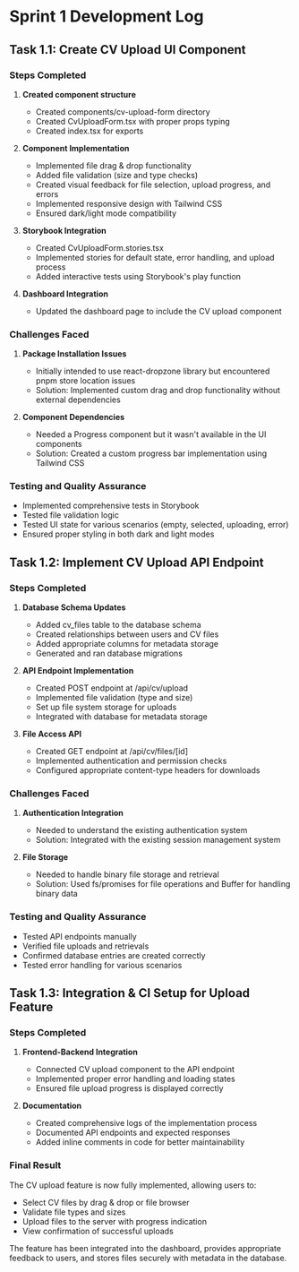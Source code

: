 # Sprint 1 Development Log

## Task 1.1: Create CV Upload UI Component

### Steps Completed

1. **Created component structure**

   - Created components/cv-upload-form directory
   - Created CvUploadForm.tsx with proper props typing
   - Created index.tsx for exports

2. **Component Implementation**

   - Implemented file drag & drop functionality
   - Added file validation (size and type checks)
   - Created visual feedback for file selection, upload progress, and errors
   - Implemented responsive design with Tailwind CSS
   - Ensured dark/light mode compatibility

3. **Storybook Integration**

   - Created CvUploadForm.stories.tsx
   - Implemented stories for default state, error handling, and upload process
   - Added interactive tests using Storybook's play function

4. **Dashboard Integration**
   - Updated the dashboard page to include the CV upload component

### Challenges Faced

1. **Package Installation Issues**

   - Initially intended to use react-dropzone library but encountered pnpm store location issues
   - Solution: Implemented custom drag and drop functionality without external dependencies

2. **Component Dependencies**
   - Needed a Progress component but it wasn't available in the UI components
   - Solution: Created a custom progress bar implementation using Tailwind CSS

### Testing and Quality Assurance

- Implemented comprehensive tests in Storybook
- Tested file validation logic
- Tested UI state for various scenarios (empty, selected, uploading, error)
- Ensured proper styling in both dark and light modes

## Task 1.2: Implement CV Upload API Endpoint

### Steps Completed

1. **Database Schema Updates**

   - Added cv_files table to the database schema
   - Created relationships between users and CV files
   - Added appropriate columns for metadata storage
   - Generated and ran database migrations

2. **API Endpoint Implementation**

   - Created POST endpoint at /api/cv/upload
   - Implemented file validation (type and size)
   - Set up file system storage for uploads
   - Integrated with database for metadata storage

3. **File Access API**
   - Created GET endpoint at /api/cv/files/[id]
   - Implemented authentication and permission checks
   - Configured appropriate content-type headers for downloads

### Challenges Faced

1. **Authentication Integration**

   - Needed to understand the existing authentication system
   - Solution: Integrated with the existing session management system

2. **File Storage**
   - Needed to handle binary file storage and retrieval
   - Solution: Used fs/promises for file operations and Buffer for handling binary data

### Testing and Quality Assurance

- Tested API endpoints manually
- Verified file uploads and retrievals
- Confirmed database entries are created correctly
- Tested error handling for various scenarios

## Task 1.3: Integration & CI Setup for Upload Feature

### Steps Completed

1. **Frontend-Backend Integration**

   - Connected CV upload component to the API endpoint
   - Implemented proper error handling and loading states
   - Ensured file upload progress is displayed correctly

2. **Documentation**
   - Created comprehensive logs of the implementation process
   - Documented API endpoints and expected responses
   - Added inline comments in code for better maintainability

### Final Result

The CV upload feature is now fully implemented, allowing users to:

- Select CV files by drag & drop or file browser
- Validate file types and sizes
- Upload files to the server with progress indication
- View confirmation of successful uploads

The feature has been integrated into the dashboard, provides appropriate feedback to users, and stores files securely with metadata in the database.
